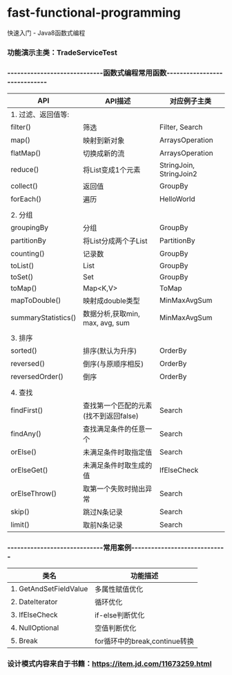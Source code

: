 # fast-functional-programming
快速入门 - Java8函数式编程


### 功能演示主类：TradeServiceTest

### -----------------------------函数式编程常用函数-----------------------------
|API                |API描述                                                 |对应例子主类
| ------ | ------ | ------ |
|1. 过滤、返回值等:
|filter()            |筛选                                                   |Filter, Search
|map()               |映射到新对象                                            |ArraysOperation
|flatMap()           |切换成新的流                                            |ArraysOperation
|reduce()            |将List<T>变成1个元素                                    |StringJoin, StringJoin2
|collect()           |返回值                                                 |GroupBy
|forEach()           |遍历                                                   |HelloWorld
|  |  |  |
|2. 分组              |                                                       |
|groupingBy          |分组                                                   |GroupBy
|partitionBy         |将List<T>分成两个子List<T>                              |PartitionBy
|counting()          |记录数                                                 |GroupBy
|toList()            |List<T>                                               |GroupBy
|toSet()             |Set<T>                                                |GroupBy
|toMap()             |Map<K,V>                                              |ToMap
|mapToDouble()       |映射成double类型                                        |MinMaxAvgSum
|summaryStatistics() |数据分析,获取min, max, avg, sum                         |MinMaxAvgSum
|  |  |  |                                                                           
|3. 排序              |                                                       |
|sorted()            |排序(默认为升序)                                         |OrderBy
|reversed()          |倒序(与原顺序相反)                                       |OrderBy
|reversedOrder()     |倒序                                                    |OrderBy
|  |  |  |
|4. 查找              |                                                       |
|findFirst()         |查找第一个匹配的元素(找不到返回false)                      |Search
|findAny()           |查找满足条件的任意一个                                    |Search
|orElse()            |未满足条件时取指定值                                      |Search
|orElseGet()         |未满足条件时取生成的值                                    |IfElseCheck
|orElseThrow()       |取第一个失败时抛出异常                                    |Search
|skip()              |跳过N条记录                                             |Search
|limit()             |取前N条记录                                             |Search


### -----------------------------常用案例-----------------------------
|类名                         |功能描述
| ------ | ------ |
|1. GetAndSetFieldValue      |多属性赋值优化
|2. DateIterator             |循环优化
|3. IfElseCheck              |if-else判断优化
|4. NullOptional             |空值判断优化
|5. Break                    |for循环中的break,continue转换

### 设计模式内容来自于书籍：https://item.jd.com/11673259.html
